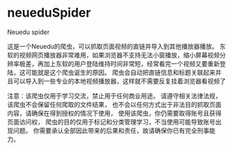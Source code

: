 # neueduSpider
Neuedu spider

这是一个Neuedu的爬虫，可以抓取页面视频的直链并导入到其他播放器播放。
东软的视频网页播放器非常难用，如果浏览器不支持无法小窗播放，缩小屏幕视频分辨率极差，再加上东软的用户登陆维持时间非常短，经常看完一个视频又要重新登陆，这可能就是这个爬虫诞生的原因。
爬虫会自动把直链信息和标题关联起来并且可以导入到一些专业的本地视频播放器，这样就不需要反复挂着浏览器看视频了

注意：该爬虫仅用于学习交流，禁止用于任何商业用途。
      请遵守相关法律法规，该爬虫不会保留任何爬取的文件结果，
      也不会以任何方式出于非法目的抓取页面内容，请确保在得到授权的情况下使用，
      使用该爬虫，你仍需要取得账号且获得页面访问权，
      爬虫的目的仅用于标记和分类管理学习，不当使用可能导致账号出现问题。
      你需要承认全部因此带来的后果和责任，故请确保你已有完全刑事能力。
